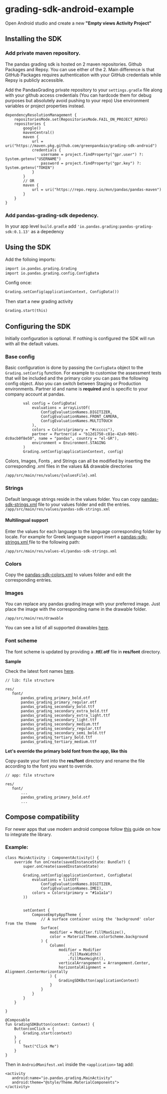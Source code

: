 # grading-sdk-android-example

Open Android studio and create a new **"Empty views Activity Project"**

## Installing the SDK
### Add private maven repository.
The pandas grading sdk is hosted on 2 maven repositories. Github Packages and Repsy. You can use either of the 2. 
Main difference is that GitHub Packages requires authentication with your GitHub credentials while Repsy is publicly accessible.

Add the PandasGrading private repository to your `settings.gradle` file along with your github access credentials (You can hardcode them for debug purposes but absolutely avoid pushing to your repo)
Use environment variables or project properties instead.

```
dependencyResolutionManagement {
    repositoriesMode.set(RepositoriesMode.FAIL_ON_PROJECT_REPOS)
    repositories {
        google()
        mavenCentral()
        maven {
            url = uri("https://maven.pkg.github.com/greenpandaio/grading-sdk-android")
            credentials {
                username = project.findProperty("gpr.user") ?: System.getenv("USERNAME")
                password = project.findProperty("gpr.key") ?: System.getenv("TOKEN")
            }
        }
        // OR
        maven {
            url = uri("https://repo.repsy.io/mvn/pandas/pandas-maven")
        }
    }
}
```

### Add pandas-grading-sdk depedency.
In your app level `build.gradle` add `'io.pandas.grading:pandas-grading-sdk:0.1.13'` as a depedency

## Using the SDK

Add the folloing imports:

```apache
import io.pandas.grading.Grading
import io.pandas.grading.config.ConfigData
```

Config once:

```apache
Grading.setConfig(applicationContext, ConfigData())
```

Then start a new grading activity

```apache
Grading.start(this)
```

## Configuring the SDK
Initially configuration is optional. If nothing is configured the SDK will run with all the default values.

### Base config
Basic configuration is done by passing the `ConfigData` object to the `Grading.setConfig` function.
For example to customise the assessment tests that will be included and the primary color you can pass the following config object.
Also you can switch between Staging or Production environments.
Partner id and name is **required** and is specific to your company account at pandas.

```
        val config = ConfigData(
            evaluations = arrayListOf(
                ConfigEvaluationNames.DIGITIZER,
                ConfigEvaluationNames.FRONT_CAMERA,
                ConfigEvaluationNames.MULTITOUCH
            ),
            colors = Colors(primary = "#cccccc"),
            partner = Partner(id = "b12d1750-c81e-42a9-9091-dc0acb0f8e50", name = "pandas", country = "el-GR"),
            environment = Environment.STAGING
        )
        Grading.setConfig(applicationContext, config) 
```
Colors, Images, Fonts , and Strings can all be modified by inserting the corresponding .xml files in the values && drawable directories
 
`/app/src/main/res/values/{valuesFile}.xml`

### Strings 
Default language strings reside in the values folder. You can copy [pandas-sdk-strings.xml](/app/src/main/res/values/pandas-sdk-strings.xml) file to your values folder and edit the entries.
`/app/src/main/res/values/pandas-sdk-strings.xml`
#### Multilingual support
Enter the values for each language to the language corresponding folder by locale. For example for Greek language support insert a [pandas-sdk-strings.xml ](/app/src/main/res/values-el/pandas-sdk-strings.xml)file to the following path:

`/app/src/main/res/values-el/pandas-sdk-strings.xml`

### Colors
Copy the [pandas-sdk-colors.xml](/app/src/main/res/values/pandas-sdk-colors.xml) to values folder and edit the corresponding entries.

### Images
You can replace any pandas grading image with your preferred image. Just place the image with the corresponding name in the drawable folder.

`/app/src/main/res/drawable`

You can see a list of all supported drawables [here](/app/src/main/res/drawable).

### Font scheme

The font scheme is updated by providing a **.ttf/.otf** file in **res/font** directory. 

**Sample**

Check the latest font names [here](/app/src/main/res/font).

```
// lib: file structure

res/
   font/
       pandas_grading_primary_bold.otf
       pandas_grading_primary_regular.otf
       pandas_grading_secondary_bold.ttf
       pandas_grading_secondary_extra_bold.ttf
       pandas_grading_secondary_extra_light.ttf
       pandas_grading_secondary_light.ttf
       pandas_grading_secondary_medium.ttf
       pandas_grading_secondary_regular.ttf
       pandas_grading_secondary_semi_bold.ttf
       pandas_grading_tertiary_bold.ttf
       pandas_grading_tertiary_medium.ttf

```

**Let's override the primary bold font from the app, like this**

Copy-paste your font into the **res/font** directory and rename the file according to the font you want to override.

```
// app: file structure

res/
   font/
       ...
       pandas_grading_primary_bold.otf
       ...

```

## Compose compatibility
For newer apps that use modern android compose follow [this](https://developer.android.com/jetpack/compose/libraries) guide on how to integrate the library. 
### Example:
```
class MainActivity : ComponentActivity() {
    override fun onCreate(savedInstanceState: Bundle?) {
        super.onCreate(savedInstanceState)

        Grading.setConfig(applicationContext, ConfigData(
            evaluations = listOf(
                ConfigEvaluationNames.DIGITIZER,
                ConfigEvaluationNames.IMEI),
            colors = Colors(primary = "#1a1a1a")
        ))


        setContent {
            ComposeEmptyAppTheme {
                // A surface container using the 'background' color from the theme
                Surface(
                    modifier = Modifier.fillMaxSize(),
                    color = MaterialTheme.colorScheme.background
                ) {
                    Column(
                        modifier = Modifier
                            .fillMaxWidth()
                            .fillMaxHeight(),
                        verticalArrangement = Arrangement.Center,
                        horizontalAlignment = Alignment.CenterHorizontally
                    ) {
                        GradingSDKButton(applicationContext)
                    }
                }
            }
        }
    }

}

@Composable
fun GradingSDKButton(context: Context) {
    Button(onClick = {
        Grading.start(context)
    }
    ) {
        Text("Click Me")
    }
}
```

Then in `AndroidManifest.xml` inside the `<application>` tag add:
```
<activity
   android:name="io.pandas.grading.MainActivity"
   android:theme="@style/Theme.MaterialComponents">
</activity>
```